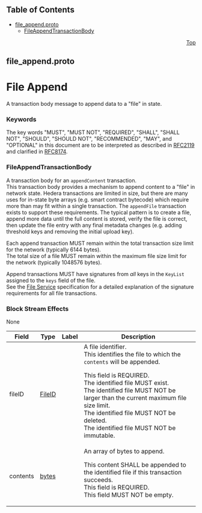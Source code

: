 ## Table of Contents

- [file_append.proto](#file_append-proto)
    - [FileAppendTransactionBody](#proto-FileAppendTransactionBody)
  



<a name="file_append-proto"></a>
<p align="right"><a href="#top">Top</a></p>

## file_append.proto
# File Append
A transaction body message to append data to a "file" in state.

### Keywords
The key words "MUST", "MUST NOT", "REQUIRED", "SHALL", "SHALL NOT",
"SHOULD", "SHOULD NOT", "RECOMMENDED", "MAY", and "OPTIONAL" in this
document are to be interpreted as described in
[RFC2119](https://www.ietf.org/rfc/rfc2119) and clarified in
[RFC8174](https://www.ietf.org/rfc/rfc8174).


<a name="proto-FileAppendTransactionBody"></a>

### FileAppendTransactionBody
A transaction body for an `appendContent` transaction.<br/>
This transaction body provides a mechanism to append content to a "file" in
network state. Hedera transactions are limited in size, but there are many
uses for in-state byte arrays (e.g. smart contract bytecode) which require
more than may fit within a single transaction. The `appendFile` transaction
exists to support these requirements. The typical pattern is to create a
file, append more data until the full content is stored, verify the file is
correct, then update the file entry with any final metadata changes (e.g.
adding threshold keys and removing the initial upload key).

Each append transaction MUST remain within the total transaction size limit
for the network (typically 6144 bytes).<br/>
The total size of a file MUST remain within the maximum file size limit for
the network (typically 1048576 bytes).

Append transactions MUST have signatures from _all_ keys in the `KeyList`
assigned to the `keys` field of the file.<br/>
See the [File Service](#FileService) specification for a detailed
explanation of the signature requirements for all file transactions.

### Block Stream Effects
None


| Field | Type | Label | Description |
| ----- | ---- | ----- | ----------- |
| fileID | [FileID](#proto-FileID) |  | A file identifier.<br/> This identifies the file to which the `contents` will be appended. <p> This field is REQUIRED.<br/> The identified file MUST exist.<br/> The identified file MUST NOT be larger than the current maximum file size limit.<br/> The identified file MUST NOT be deleted.<br/> The identified file MUST NOT be immutable. |
| contents | [bytes](#bytes) |  | An array of bytes to append.<br/> <p> This content SHALL be appended to the identified file if this transaction succeeds.<br/> This field is REQUIRED.<br/> This field MUST NOT be empty. |





 <!-- end messages -->

 <!-- end enums -->

 <!-- end HasExtensions -->

 <!-- end services -->



